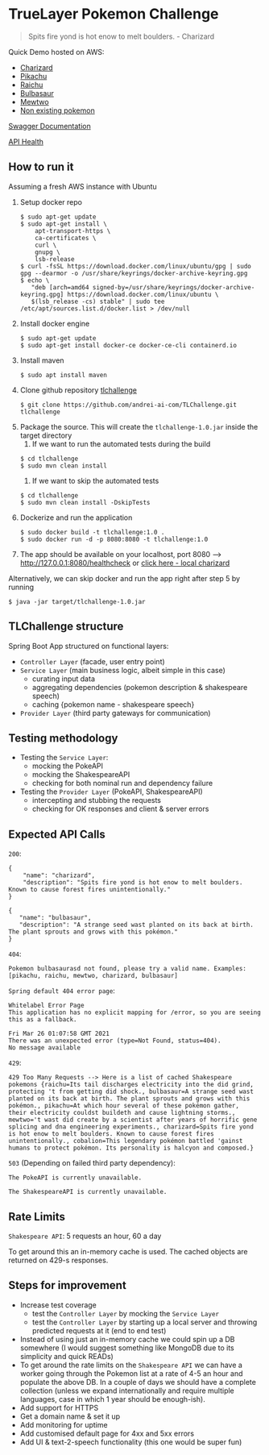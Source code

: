 # TrueLayer Pokemon Challenge
> Spits fire yond is hot enow to melt boulders. - Charizard

Quick Demo hosted on AWS:
* [Charizard](http://18.134.253.238:8080/pokemon/charizard)
* [Pikachu](http://18.134.253.238:8080/pokemon/pikachu)
* [Raichu](http://18.134.253.238:8080/pokemon/raichu)
* [Bulbasaur](http://18.134.253.238:8080/pokemon/bulbasaur)
* [Mewtwo](http://18.134.253.238:8080/pokemon/mewtwo/)
* [Non existing pokemon](http://18.134.253.238:8080/pokemon/andreiai)

[Swagger Documentation](http://18.134.253.238:8080/swagger-ui.html)

[API Health](http://18.134.253.238:8080/healthcheck)

## How to run it

Assuming a fresh AWS instance with Ubuntu

1. Setup docker repo
    ```
    $ sudo apt-get update
    $ sudo apt-get install \
        apt-transport-https \
        ca-certificates \
        curl \
        gnupg \
        lsb-release
    $ curl -fsSL https://download.docker.com/linux/ubuntu/gpg | sudo gpg --dearmor -o /usr/share/keyrings/docker-archive-keyring.gpg
    $ echo \
       "deb [arch=amd64 signed-by=/usr/share/keyrings/docker-archive-keyring.gpg] https://download.docker.com/linux/ubuntu \
       $(lsb_release -cs) stable" | sudo tee /etc/apt/sources.list.d/docker.list > /dev/null
    ```
2. Install docker engine
    ```
    $ sudo apt-get update
    $ sudo apt-get install docker-ce docker-ce-cli containerd.io
    ```
3. Install maven
    ```
    $ sudo apt install maven
    ``` 
4. Clone github repository [tlchallenge](https://github.com/andrei-ai-com/TLChallenge)
    ```
    $ git clone https://github.com/andrei-ai-com/TLChallenge.git tlchallenge
    ```
5. Package the source. This will create the `tlchallenge-1.0.jar` inside the target directory
    1. If we want to run the automated tests during the build
    ```
    $ cd tlchallenge
    $ sudo mvn clean install 
    ```
   1. If we want to skip the automated tests
    ```
    $ cd tlchallenge
    $ sudo mvn clean install -DskipTests 
    ```
6. Dockerize and run the application
    ```
    $ sudo docker build -t tlchallenge:1.0 . 
    $ sudo docker run -d -p 8080:8080 -t tlchallenge:1.0 
    ```
7. The app should be available on your localhost, port 8080 --> http://127.0.0.1:8080/healthcheck or [click here - local charizard](http://127.0.0.1:8080/pokemon/charizard)

Alternatively, we can skip docker and run the app right after step 5 by running
```
$ java -jar target/tlchallenge-1.0.jar
```

## TLChallenge structure

Spring Boot App structured on functional layers:
* `Controller Layer` (facade, user entry point)
* `Service Layer` (main business logic, albeit simple in this case)
    * curating input data
    * aggregating dependencies (pokemon description & shakespeare speech)
    * caching {pokemon name - shakespeare speech}
* `Provider Layer` (third party gateways for communication)

## Testing methodology

* Testing the `Service Layer`:
   * mocking the PokeAPI
   * mocking the ShakespeareAPI
   * checking for both nominal run and dependency failure
* Testing the `Provider Layer` (PokeAPI, ShakespeareAPI) 
   * intercepting and stubbing the requests
   * checking for OK responses and client & server errors
 
## Expected API Calls

`200`: 
```
{
    "name": "charizard",
    "description": "Spits fire yond is hot enow to melt boulders. Known to cause forest fires unintentionally."
}
```
```
{
   "name": "bulbasaur",
   "description": "A strange seed wast planted on its back at birth. The plant sprouts and grows with this pokémon."
}
```
`404`:
```
Pokemon bulbasaurasd not found, please try a valid name. Examples: [pikachu, raichu, mewtwo, charizard, bulbasaur]
```

`Spring default 404 error page`: 
```
Whitelabel Error Page
This application has no explicit mapping for /error, so you are seeing this as a fallback.

Fri Mar 26 01:07:58 GMT 2021
There was an unexpected error (type=Not Found, status=404).
No message available
```
`429`:
```
429 Too Many Requests --> Here is a list of cached Shakespeare pokemons {raichu=Its tail discharges electricity into the did grind,  protecting 't from getting did shock., bulbasaur=A strange seed wast planted on its back at birth. The plant sprouts and grows with this pokémon., pikachu=At which hour several of these pokémon gather,  their electricity couldst buildeth and cause lightning storms., mewtwo='t wast did create by a scientist after years of horrific gene splicing and dna engineering experiments., charizard=Spits fire yond is hot enow to melt boulders. Known to cause forest fires unintentionally., cobalion=This legendary pokémon battled 'gainst humans to protect pokémon. Its personality is halcyon and composed.}
```
`503` (Depending on failed third party dependency):
```
The PokeAPI is currently unavailable.
```
```
The ShakespeareAPI is currently unavailable.
```
 
## Rate Limits

`Shakespeare API`: 5 requests an hour, 60 a day

To get around this an in-memory cache is used. The cached objects are returned on 429-s responses.

## Steps for improvement
* Increase test coverage
    * test the `Controller Layer` by mocking the `Service Layer`
    * test the `Controller Layer` by starting up a local server and throwing predicted requests at it (end to end test)
* Instead of using just an in-memory cache we could spin up a DB somewhere (I would suggest something like MongoDB due to its simplicity and quick READs)
* To get around the rate limits on the `Shakespeare API` we can have a worker going through the Pokemon list at a rate of 4-5 an hour and populate the above DB. In a couple of days we should have a complete collection (unless we expand internationally and require multiple languages, case in which 1 year should be enough-ish).
* Add support for HTTPS
* Get a domain name & set it up
* Add monitoring for uptime
* Add customised default page for 4xx and 5xx errors 
* Add UI & text-2-speech functionality (this one would be super fun)